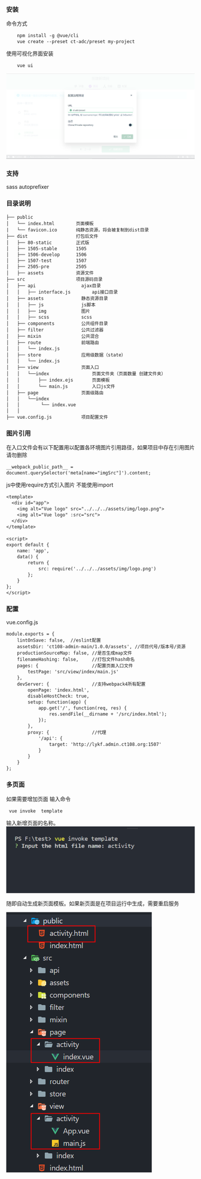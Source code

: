 ### 安装

命令方式
```
	npm install -g @vue/cli
	vue create --preset ct-adc/preset my-project
```

使用可视化界面安装
```
	vue ui
```

![image](https://github.com/ct-adc/preset/blob/master/screenshots/shots1.png)

### 支持

 sass autoprefixer 

### 目录说明

    ├── public                
	│   └── index.html        页面模板
	|   └── favicon.ico       纯静态资源，将会被复制到dist目录
	├── dist                  打包后文件
    │   ├── 80-static         正式版
    │   ├── 1505-stable       1505
    │   ├── 1506-develop      1506
    │   ├── 1507-test         1507
    │   ├── 2505-pre          2505
    │   ├── assets            资源文件
    ├── src                   项目源码目录
    │   ├── api               	ajax目录
    │   │   ├── interface.js  		api接口目录
    │   ├── assets            	静态资源目录
    │   │   ├── js            	js脚本
	│   │   ├── img           	图片
	│   │   ├── scss          	scss
	│   ├── components        	公共组件目录
	│   ├── filter            	公共过滤器
	│   ├── mixin             	公共混合
    │   ├── route             	前端路由
    │   │   └── index.js
    │   ├── store             	应用级数据（state）
    │   │   └── index.js
	│   ├── view              	页面入口
    │   │   └──index          		页面文件夹（页面数量 创建文件夹）
	│   │       ├── index.ejs      	页面模板
    │   │       └── main.js        	入口js文件
    │   ├── page              	页面级路由
    │   │   └──index 
    │   │        └── index.vue
	│   │
	├── vue.config.js         	项目配置文件

### 图片引用


在入口文件会有以下配置用以配置各环境图片引用路径，如果项目中存在引用图片 请勿删除
```
__webpack_public_path__ = document.querySelector('meta[name="imgSrc"]').content;
```
js中使用require方式引入图片 不能使用import
```
<template>
  <div id="app">
    <img alt="Vue logo" src="../../../assets/img/logo.png">
    <img alt="Vue logo" :src="src">
  </div>
</template>

<script>
export default {
    name: 'app',
    data() {
        return {
            src: require('../../../assets/img/logo.png')
        };
    }
};
</script>

```
### 配置
vue.config.js
```
module.exports = {
    lintOnSave: false,  //eslint配置
    assetsDir: 'ct108-admin-main/1.0.0/assets', //项目代号/版本号/资源
    productionSourceMap: false, //是否生成map文件
    filenameHashing: false,     //打包文件hash命名
    pages: {                    //配置页面入口文件
        testPage: 'src/view/index/main.js'
    },
    devServer: {                //支持webpack4所有配置
        openPage: 'index.html',
        disableHostCheck: true,
        setup: function(app) {
            app.get('/', function(req, res) {
                res.sendFile(__dirname + '/src/index.html');
            });
        },
        proxy: {                //代理
            '/api': {
                target: 'http://lykf.admin.ct108.org:1507'
            } 
        }
    }
};

```

### 多页面
如果需要增加页面  输入命令
```
 vue invoke  template
```
输入新增页面的名称。
![image](https://github.com/ct-adc/preset/blob/master/screenshots/shots2.png)

随即自动生成新页面模板。如果新页面是在项目运行中生成，需要重启服务

![image](https://github.com/ct-adc/preset/blob/master/screenshots/shots3.png)
